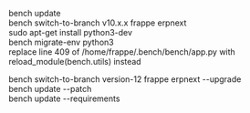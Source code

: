 bench update  
bench switch-to-branch v10.x.x frappe erpnext  
sudo apt-get install python3-dev  
bench migrate-env python3  
replace line 409 of /home/frappe/.bench/bench/app.py with reload_module(bench.utils) instead   


bench switch-to-branch version-12 frappe erpnext --upgrade   
bench update --patch   
bench update --requirements   
